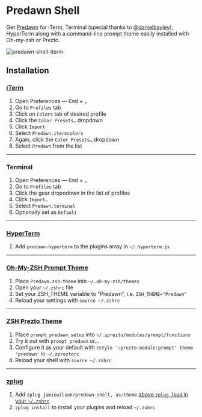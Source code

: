 # Predawn Shell 

Get [Predawn](https://github.com/jamiewilson/predawn) for iTerm, Terminal (special thanks to [@danielbayley](https://github.com/danielbayley)), HyperTerm along with a command-line prompt theme easily installed with Oh-my-zsh or Prezto.

![predawn-shell-iterm](http://i.imgur.com/lJ34FpJ.png)

## Installation

### [iTerm](http://iterm2.com/) 

1. Open Preferences — <kbd>Cmd</kbd> + <kbd>,</kbd>
1. Go to `Profiles` tab
1. Click on `Colors` tab of desired profile
1. Click the `Color Presets…` dropdown
1. Click `Import`
1. Select `Predawn.itermcolors`
1. Again, click the `Color Presets…` dropdown
1. Select `Predawn` from the list

---

### Terminal

1. Open Preferences — <kbd>Cmd</kbd> + <kbd>,</kbd>
1. Go to `Profiles` tab
1. Click the gear dropodown in the list of profiles
1. Click `Import…`
1. Select `Predawn.terminal`
1. Optionally set as `Default`

---

### [HyperTerm](https://hyperterm.org/)

1. Add `predawn-hyperterm` to the plugins array in `~/.hyperterm.js`

---

### [Oh-My-ZSH Prompt Theme](http://ohmyz.sh/)

1. Place `Predawn.zsh-theme` into `~/.oh-my-zsh/themes`
1. Open your `~/.zshrc` file 
1. Set your ZSH_THEME variable to "Predawn", i.e. `ZSH_THEME="Predawn"`
1. Reload your settings with `source ~/.zshrc`

---

### [ZSH Prezto Theme](https://github.com/sorin-ionescu/prezto)

1. Place `prompt_predawn_setup` into `~/.zprezto/modules/prompt/functions`
1. Try it out with `prompt predawn` or...
1. Configure it as your default with `zstyle ':prezto:module:prompt' theme 'predawn'` in `~/.zpreztorc`
1. Reload your shell with `source ~/.zshrc`

---

### [zplug](http://zplug.sh)

1. Add `zplug jamiewilson/predawn-shell, as:theme` [above `zplug load` in your `~/.zshrc`](https://github.com/zplug/zplug#usage)
1. `zplug install` to install your plugins and reload `~/.zshrc`
